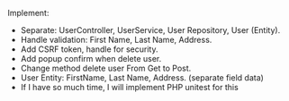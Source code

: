 Implement:
- Separate: UserController, UserService, User Repository, User (Entity).
- Handle validation: First Name, Last Name, Address.
- Add CSRF token, handle for security.
- Add popup confirm when delete user.
- Change method delete user From Get to Post.
- User Entity: FirstName, Last Name, Address. (separate field data)
- If I have so much time, I will implement PHP unitest for this
